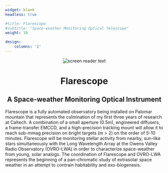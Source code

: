 ```yaml
---
widget: blank
headless: true

#title: Flarescope
#subtitle: "Space-weather Monitoring Optical Telescope"
weight: 10

design:
    columns: '2'
---
```

<center>

![screen reader text](flarescope_logo.png )

# Flarescope
## A Space-weather Monitoring Optical Instrument
</center>

Flarescope is a fully automated observatory being installed on Palomar mountain that represents the culmination of my first three years of research at Caltech. A combination of a small aperture (0.5m), engineered diffusers, a frame-transfer EMCCD, and a high-precision tracking mount will allow it to reach sub-mmag precision on bright targets (m > 2) on the order of 5-10 minutes. Flarescope will be monitoring stellar activity from nearby, sun-like stars simultaneously with the Long Wavelength Array at the Owens Valley Radio Observatory (OVRO-LWA) in order to characterize space-weather from young, solar analogs. The coordination of Flarescope and OVRO-LWA represents the beginning of a pan-chromatic study of extrasolar space weather in an attempt to contrain habitability and exo-biogenesis.
